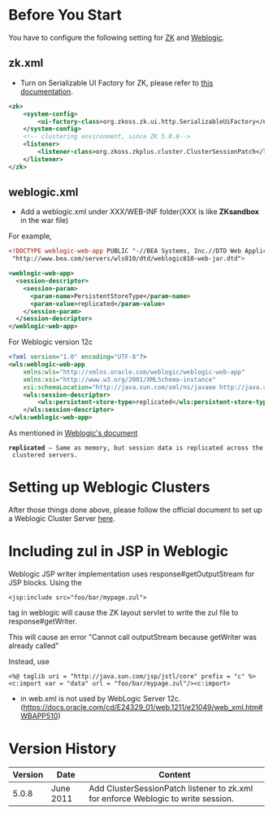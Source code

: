 # Before You Start

You have to configure the following setting for [ZK](#zk.xml)
and [Weblogic](#weblogic.xml).

## zk.xml

- Turn on Serializable UI Factory for ZK, please refer to [ this
  documentation]({{site.baseurl}}/zk_dev_ref/Clustering/ZK_Configuration).

``` xml
<zk>
    <system-config>
        <ui-factory-class>org.zkoss.zk.ui.http.SerializableUiFactory</ui-factory-class>
    </system-config>
    <!-- clustering environment, since ZK 5.0.8-->
    <listener>
        <listener-class>org.zkoss.zkplus.cluster.ClusterSessionPatch</listener-class>
    </listener>
</zk>
```

## weblogic.xml

- Add a weblogic.xml under XXX/WEB-INF folder(XXX is like **ZKsandbox**
  in the war file)

For example,

``` xml
<!DOCTYPE weblogic-web-app PUBLIC "-//BEA Systems, Inc.//DTD Web Application 8.1//EN"
 "http://www.bea.com/servers/wls810/dtd/weblogic810-web-jar.dtd">

<weblogic-web-app>
  <session-descriptor>
    <session-param>
      <param-name>PersistentStoreType</param-name>
      <param-value>replicated</param-value>
    </session-param>
  </session-descriptor>
</weblogic-web-app>
```

For Weblogic version 12c

``` xml
<?xml version="1.0" encoding="UTF-8"?>
<wls:weblogic-web-app
    xmlns:wls="http://xmlns.oracle.com/weblogic/weblogic-web-app"
    xmlns:xsi="http://www.w3.org/2001/XMLSchema-instance"
    xsi:schemaLocation="http://java.sun.com/xml/ns/javaee http://java.sun.com/xml/ns/javaee/web-app_2_5.xsd http://xmlns.oracle.com/weblogic/weblogic-web-app http://xmlns.oracle.com/weblogic/weblogic-web-app/1.5/weblogic-web-app.xsd">
    <wls:session-descriptor>
        <wls:persistent-store-type>replicated</wls:persistent-store-type>
    </wls:session-descriptor>
</wls:weblogic-web-app>
```

As mentioned in [Weblogic's
document](http://download.oracle.com/docs/cd/E12840_01/wls/docs103/webapp/weblogic_xml.html#wp1071982)

**`replicated`**` — Same as memory, but session data is replicated across the clustered servers.`

# Setting up Weblogic Clusters

After those things done above, please follow the official document to
set up a Weblogic Cluster Server
[here](http://download.oracle.com/docs/cd/E12840_01/wls/docs103/cluster/setup.html).

# Including zul in JSP in Weblogic

Weblogic JSP writer implementation uses response#getOutputStream for JSP
blocks. Using the

    <jsp:include src="foo/bar/mypage.zul">

tag in weblogic will cause the ZK layout servlet to write the zul file
to response#getWriter.

This will cause an error "Cannot call outputStream because getWriter was
already called"

Instead, use

    <%@ taglib uri = "http://java.sun.com/jsp/jstl/core" prefix = "c" %>
    <c:import var = "data" url = "foo/bar/mypage.zul"/><c:import>​

- <distributable/> in web.xml is not used by WebLogic Server 12c.
  (https://docs.oracle.com/cd/E24329_01/web.1211/e21049/web_xml.htm#WBAPP510)

# Version History

| Version | Date      | Content                                                                           |
|---------|-----------|-----------------------------------------------------------------------------------|
| 5.0.8   | June 2011 | Add ClusterSessionPatch listener to zk.xml for enforce Weblogic to write session. |
